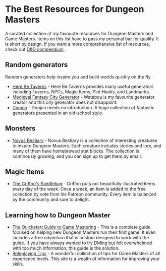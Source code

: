 # The Best Resources for Dungeon Masters

A curated collection of my favourite resources for Dungeon Masters and Game Masters. Items on this list have to pass my personal bar for quality. It is short by design. If you want a more comprehensive list of resources, check out [D&D compendium](https://www.dnd-compendium.com/) .

## Random generators

Random generators help inspire you and build worlds quickly on the fly.

- [Here Be Taverns](https://herebetaverns.com) - Here Be Taverns provides many useful generators including Taverns, NPCs, Magic Items, Plot Hooks, and Landmarks.
- [Medieval Fantasy City Generator](https://watabou.itch.io/medieval-fantasy-city-generator) - Watabou is my favourite generator creator and this city generator does not disappoint.
- [Donjon](https://donjon.bin.sh/) - Donjon needs no introduction. A huge collection of fantastic generators presented in an old-school style.

## Monsters

- [Novus Bestiary](https://novusbestiary.com) - Novus Bestiary is a collection of interesting creatures to inspire Dungeon Masters. Each creature includes stories and lore, and many of them have homebrewed stat blocks. The collection is continously growing, and you can sign up to get them by email.

## Magic Items

- [The Griffon's Saddlebag](https://www.thegriffonssaddlebag.com/) - Griffon puts out beautifully illustrated items every day of the week. Once a week, an item is added to the free collection by vote from his Patreon community. Every item is balanced by the community and sure to delight.

## Learning how to Dungeon Master

- [The Quickstart Guide to Game Mastering](https://howtogm.guide) - This is a complete guide focused on helping new Dungeon Masters run their first game. It even includes a free adventure that is custom designed to work with the guide. If you have always wanted to try DMing but felt overwhelmed with too much information, this guide is the solution.
- [Roleplaying Tips](https://www.roleplayingtips.com/) - A wonderful collection of tips for Game Masters of all experience levels. This site is a wealth of information for improving your skills.
